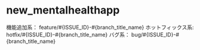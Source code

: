 # new_mentalhealthapp

機能追加系： feature/#{ISSUE_ID}-#{branch_title_name} 
ホットフィックス系: hotfix/#{ISSUE_ID}-#{branch_title_name} 
バグ系： bug/#{ISSUE_ID}-#{branch_title_name}
